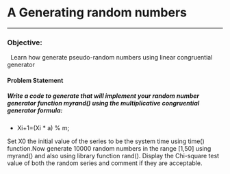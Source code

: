 # A Generating random numbers
---     
### Objective: 
&nbsp;&nbsp;Learn how generate pseudo-random numbers using linear congruential generator

#### Problem Statement

##### Write a code to generate that will implement your random number generator function myrand() using the multiplicative congruential generator formula:
- Xi+1=(Xi * a) % m;

Set X0 the initial value of the series to be the system time using time() function.Now generate 10000 random numbers in the range [1,50] using myrand() and also using library function rand(). Display the Chi-square test value of both the random series and comment if they are acceptable.
